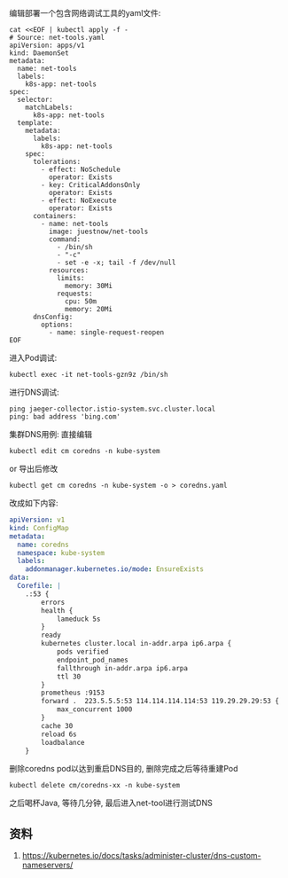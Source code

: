 编辑部署一个包含网络调试工具的yaml文件:
```shell
cat <<EOF | kubectl apply -f -
# Source: net-tools.yaml
apiVersion: apps/v1
kind: DaemonSet
metadata:
  name: net-tools
  labels:
    k8s-app: net-tools
spec:
  selector:
    matchLabels:
      k8s-app: net-tools
  template:
    metadata:
      labels:
        k8s-app: net-tools
    spec:
      tolerations:
        - effect: NoSchedule
          operator: Exists
        - key: CriticalAddonsOnly
          operator: Exists
        - effect: NoExecute
          operator: Exists
      containers:
        - name: net-tools
          image: juestnow/net-tools
          command:
            - /bin/sh
            - "-c"
            - set -e -x; tail -f /dev/null
          resources:
            limits:
              memory: 30Mi
            requests:
              cpu: 50m
              memory: 20Mi
      dnsConfig:
        options:
          - name: single-request-reopen
EOF
```

进入Pod调试:
```shell
kubectl exec -it net-tools-gzn9z /bin/sh
```

进行DNS调试:
```shell
ping jaeger-collector.istio-system.svc.cluster.local
ping: bad address 'bing.com'
```

集群DNS用例:
直接编辑
```shell
kubectl edit cm coredns -n kube-system
```
or 导出后修改
```shell
kubectl get cm coredns -n kube-system -o > coredns.yaml
```

改成如下内容:
```yaml
apiVersion: v1
kind: ConfigMap
metadata:
  name: coredns
  namespace: kube-system
  labels:
    addonmanager.kubernetes.io/mode: EnsureExists
data:
  Corefile: |
    .:53 {
        errors
        health {
            lameduck 5s
        }
        ready
        kubernetes cluster.local in-addr.arpa ip6.arpa {
            pods verified
            endpoint_pod_names
            fallthrough in-addr.arpa ip6.arpa
            ttl 30
        }
        prometheus :9153
        forward .  223.5.5.5:53 114.114.114.114:53 119.29.29.29:53 {
            max_concurrent 1000
        }
        cache 30
        reload 6s
        loadbalance
    }  
```

删除coredns pod以达到重启DNS目的, 删除完成之后等待重建Pod
```shell
kubectl delete cm/coredns-xx -n kube-system
```

之后喝杯Java, 等待几分钟, 最后进入net-tool进行测试DNS
## 资料
1. https://kubernetes.io/docs/tasks/administer-cluster/dns-custom-nameservers/